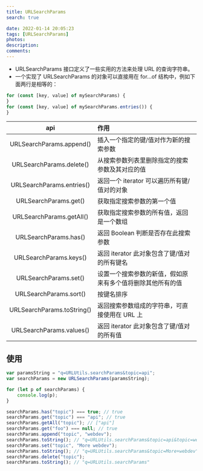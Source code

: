 ```yaml
---
title: URLSearchParams
search: true

date: 2022-01-14 20:05:23
tags: [URLSearchParams]
photos:
description:
comments:
---
```


-   URLSearchParams 接口定义了一些实用的方法来处理 URL 的查询字符串。
-   一个实现了 URLSearchParams 的对象可以直接用在 for...of 结构中，例如下面两行是相等的：

```js
for (const [key, value] of mySearchParams) {
}
for (const [key, value] of mySearchParams.entries()) {
}
```

|            api             | 作用                                                       |
| :------------------------: | :--------------------------------------------------------- |
|  URLSearchParams.append()  | 插入一个指定的键/值对作为新的搜索参数                      |
|  URLSearchParams.delete()  | 从搜索参数列表里删除指定的搜索参数及其对应的值             |
| URLSearchParams.entries()  | 返回一个 iterator 可以遍历所有键/值对的对象                |
|   URLSearchParams.get()    | 获取指定搜索参数的第一个值                                 |
|  URLSearchParams.getAll()  | 获取指定搜索参数的所有值，返回是一个数组                   |
|   URLSearchParams.has()    | 返回 Boolean 判断是否存在此搜索参数                        |
|   URLSearchParams.keys()   | 返回 iterator 此对象包含了键/值对的所有键名                |
|   URLSearchParams.set()    | 设置一个搜索参数的新值，假如原来有多个值将删除其他所有的值 |
|   URLSearchParams.sort()   | 按键名排序                                                 |
| URLSearchParams.toString() | 返回搜索参数组成的字符串，可直接使用在 URL 上              |
|  URLSearchParams.values()  | 返回 iterator 此对象包含了键/值对的所有值                  |

## 使用

```js
var paramsString = "q=URLUtils.searchParams&topic=api";
var searchParams = new URLSearchParams(paramsString);

for (let p of searchParams) {
    console.log(p);
}

searchParams.has("topic") === true; // true
searchParams.get("topic") === "api"; // true
searchParams.getAll("topic"); // ["api"]
searchParams.get("foo") === null; // true
searchParams.append("topic", "webdev");
searchParams.toString(); // "q=URLUtils.searchParams&topic=api&topic=webdev"
searchParams.set("topic", "More webdev");
searchParams.toString(); // "q=URLUtils.searchParams&topic=More+webdev"
searchParams.delete("topic");
searchParams.toString(); // "q=URLUtils.searchParams"
```
